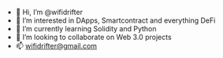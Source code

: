 - 👋 Hi, I’m @wifidrifter
- 👀 I’m interested in DApps, Smartcontract and everything DeFi
- 🌱 I’m currently learning Solidity and Python
- 💞️ I’m looking to collaborate on Web 3.0 projects
- 📫 wifidrifter@gmail.com

<!---
wifidrifter/wifidrifter is a ✨ special ✨ repository because its `README.md` (this file) appears on your GitHub profile.
You can click the Preview link to take a look at your changes.
--->
